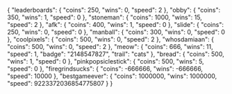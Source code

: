{
    "leaderboards": {
        "coins": 250,
        "wins": 0,
        "speed": 2
    },
    "obby": {
        "coins": 350,
        "wins": 1,
        "speed": 0
    },
    "stoneman": {
        "coins": 1000,
        "wins": 15,
        "speed": 2
    },
    "afk": {
        "coins": 400,
        "wins": 1,
        "speed": 0
    },
    "slide": {
        "coins": 250,
        "wins": 0,
        "speed": 0
    },
    "manball": {
        "coins": 300,
        "wins": 0,
        "speed": 0
    },
    "coolpixels": {
        "coins": 500,
        "wins": 0,
        "speed": 2
    },
    "whosdamiaan": {
        "coins": 500,
        "wins": 0,
        "speed": 2
    },
    "meow": {
        "coins": 666,
        "wins": 11,
        "speed": 1,
        "badge": "2148547827",
        "trail": "cats"
    },
    "bread": {
        "coins": 500,
        "wins": 1,
        "speed": 0
    },
    "pinkpopsiclestick": {
        "coins": 500,
        "wins": 5,
        "speed": 0
    },
    "firegrindsucks": {
        "coins": -666666,
        "wins": -666666,
        "speed": 10000
    },
    "bestgameever": {
        "coins": 1000000,
        "wins": 1000000,
        "speed": 9223372036854775807
    }
}
